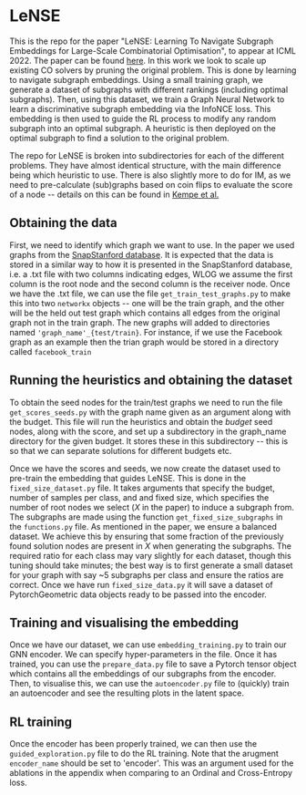 # LeNSE

This is the repo for the paper "LeNSE: Learning To Navigate Subgraph Embeddings for Large-Scale Combinatorial Optimisation", to appear at ICML 2022. The paper can be found [here](https://arxiv.org/abs/2205.10106). In this work we look to scale up existing CO solvers by pruning the original problem. This is done by learning to navigate subgraph embeddings. Using a small training graph, we generate a dataset of subgraphs with different rankings (including optimal subgraphs). Then, using this dataset, we train a Graph Neural Network to learn a discriminative subgraph embedding via the InfoNCE loss. This embedding is then used to guide the RL process to modify any random subgraph into an optimal subgraph. A heuristic is then deployed on the optimal subgraph to find a solution to the original problem.

The repo for LeNSE is broken into subdirectories for each of the different problems. They have almost identical structure, with the main difference being which heuristic to use. There is also slightly more to do for IM, as we need to pre-calculate (sub)graphs based on coin flips to evaluate the score of a node -- details on this can be found in [Kempe et al.]([url](http://www.theoryofcomputing.org/articles/v011a004/v011a004.pdf))

## Obtaining the data
First, we need to identify which graph we want to use. In the paper we used graphs from the [SnapStanford database]([url](http://snap.stanford.edu/)). It is expected that the data is stored in a similar way to how it is presented in the SnapStanford database, i.e. a .txt file with two columns indicating edges, WLOG we assume the first column is the root node and the second column is the receiver node. Once we have the .txt file, we can use the file `get_train_test_graphs.py` to make this into two `networkx` objects -- one will be the train graph, and the other will be the held out test graph which contains all edges from the original graph not in the train graph. The new graphs will added to directories named `'graph_name'_{test/train}`. For instance, if we use the Facebook graph as an example then the trian graph would be stored in a directory called `facebook_train`

## Running the heuristics and obtaining the dataset
To obtain the seed nodes for the train/test graphs we need to run the file `get_scores_seeds.py` with the graph name given as an argument along with the budget. This file will run the heuristics and obtain the _budget_ seed nodes, along with the score, and set up a subdirectory in the graph_name directory for the given budget. It stores these in this subdirectory -- this is so that we can separate solutions for different budgets etc.

Once we have the scores and seeds, we now create the dataset used to pre-train the embedding that guides LeNSE. This is done in the `fixed_size_dataset.py` file. It takes arguments that specify the budget, number of samples per class, and and fixed size, which specifies the number of root nodes we select ($X$ in the paper) to induce a subgraph from. The subgraphs are made using the function `get_fixed_size_subgraphs` in the `functions.py` file. As mentioned in the paper, we ensure a balanced dataset. We achieve this by ensuring that some fraction of the previously found solution nodes are present in $X$ when generating the subgraphs. The required ratio for each class may vary slightly for each dataset, though this tuning should take minutes; the best way is to first generate a small dataset for your graph with say ~5 subgraphs per class and ensure the ratios are correct. Once we have run `fixed_size_data.py` it will save a dataset of PytorchGeometric data objects ready to be passed into the encoder. 

## Training and visualising the embedding
Once we have our dataset, we can use `embedding_training.py` to train our GNN encoder. We can specify hyper-parameters in the file. Once it has trained, you can use the `prepare_data.py` file to save a Pytorch tensor object which contains all the embeddings of our subgraphs from the encoder. Then, to visualise this, we can use the `autoencoder.py` file to (quickly) train an autoencoder and see the resulting plots in the latent space. 

## RL training
Once the encoder has been properly trained, we can then use the `guided_exploration.py` file to do the RL training. Note that the arugment `encoder_name` should be set to 'encoder'. This was an argument used for the ablations in the appendix when comparing to an Ordinal and Cross-Entropy loss. 
